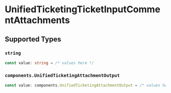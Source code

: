 # UnifiedTicketingTicketInputCommentAttachments


## Supported Types

### `string`

```typescript
const value: string = /* values here */
```

### `components.UnifiedTicketingAttachmentOutput`

```typescript
const value: components.UnifiedTicketingAttachmentOutput = /* values here */
```


